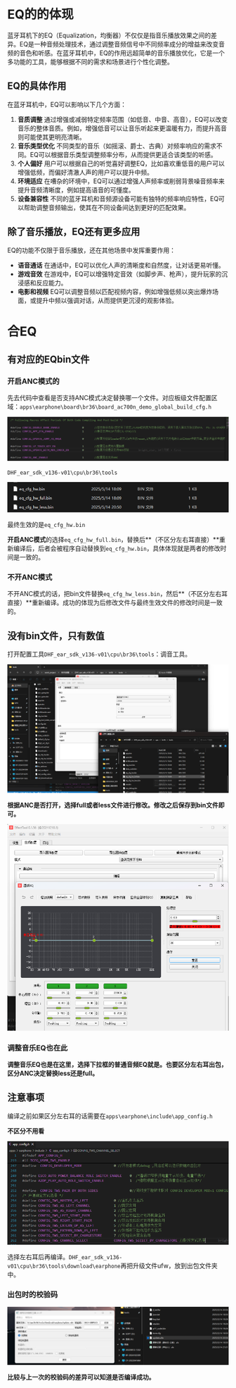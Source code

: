# EQ的的体现

蓝牙耳机下的EQ（Equalization，均衡器）不仅仅是指音乐播放效果之间的差异。EQ是一种音频处理技术，通过调整音频信号中不同频率成分的增益来改变音频的音色和听感。在蓝牙耳机中，EQ的作用远超简单的音乐播放优化，它是一个多功能的工具，能够根据不同的需求和场景进行个性化调整。

## EQ的具体作用

在蓝牙耳机中，EQ可以影响以下几个方面：

1. **音质调整**
    通过增强或减弱特定频率范围（如低音、中音、高音），EQ可以改变音乐的整体音质。例如，增强低音可以让音乐听起来更温暖有力，而提升高音则可能使其更明亮清晰。
2. **音乐类型优化**
    不同类型的音乐（如摇滚、爵士、古典）对频率响应的需求不同。EQ可以根据音乐类型调整频率分布，从而提供更适合该类型的听感。
3. **个人偏好**
    用户可以根据自己的听觉喜好调整EQ，比如喜欢重低音的用户可以增强低频，而偏好清澈人声的用户可以提升中频。
4. **环境适应**
    在嘈杂的环境中，EQ可以通过增强人声频率或削弱背景噪音频率来提升音频清晰度，例如提高语音的可懂度。
5. **设备兼容性**
    不同的蓝牙耳机和音频源设备可能有独特的频率响应特性，EQ可以帮助调整音频输出，使其在不同设备间达到更好的匹配效果。

## 除了音乐播放，EQ还有更多应用

EQ的功能不仅限于音乐播放，还在其他场景中发挥重要作用：

- **语音通话**
   在通话中，EQ可以优化人声的清晰度和自然度，让对话更易听懂。
- **游戏音效**
   在游戏中，EQ可以增强特定音效（如脚步声、枪声），提升玩家的沉浸感和反应能力。
- **电影和视频**
   EQ可以调整音频以匹配视频内容，例如增强低频以突出爆炸场面，或提升中频以强调对话，从而提供更沉浸的观影体验。

# 合EQ

## 有对应的EQbin文件

### 开启ANC模式的

先去代码中查看是否支持ANC模式决定替换哪一个文件。对应板级文件配置区域：`apps\earphone\board\br36\board_ac700n_demo_global_build_cfg.h`

![image-20250515191647657](./合EQ.assets/image-20250515191647657.png)

`DHF_ear_sdk_v136-v01\cpu\br36\tools`

![image-20250515191758831](./合EQ.assets/image-20250515191758831.png)

最终生效的是`eq_cfg_hw.bin`

**开启ANC模式**的选择`eq_cfg_hw_full.bin`，替换后**（不区分左右耳直接）**重新编译后，后者会被程序自动替换到`eq_cfg_hw.bin`，具体体现就是两者的修改时间是一致的。

### 不开ANC模式

不开ANC模式的话，把bin文件替换`eq_cfg_hw_less.bin`，然后**（不区分左右耳直接）**重新编译。成功的体现为后修改文件与最终生效文件的修改时间是一致的。

## 没有bin文件，只有数值

打开配置工具`DHF_ear_sdk_v136-v01\cpu\br36\tools`：调音工具。

![image-20250515193328117](./合EQ.assets/image-20250515193328117.png)

**根据ANC是否打开，选择full或者less文件进行修改。修改之后保存到bin文件即可。**

![image-20250515193654000](./合EQ.assets/image-20250515193654000.png)

### 调整音乐EQ也在此

**调整音乐EQ也是在这里，选择下拉框的普通音频EQ就是。也要区分左右耳出包，区分ANC决定替换less还是full。**

## 注意事项

编译之前如果区分左右耳的话需要在`apps\earphone\include\app_config.h`

**不区分不用看**

![image-20250515194128152](./合EQ.assets/image-20250515194128152.png)

选择左右耳后再编译。`DHF_ear_sdk_v136-v01\cpu\br36\tools\download\earphone`再把升级文件ufw，放到出包文件夹中。

### 出包时的校验码

![image-20250515194509044](./合EQ.assets/image-20250515194509044.png)

**比较与上一次的校验码的差异可以知道是否编译成功。**

